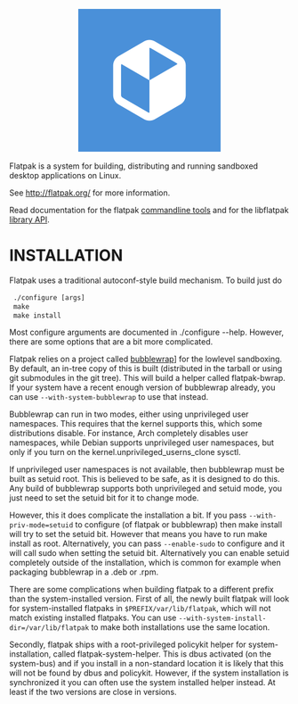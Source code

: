 
<p align="center">
  <img src="https://github.com/flatpak/flatpak/blob/master/flatpak.png?raw=true" alt="Flatpak icon"/>
</p>

Flatpak is a system for building, distributing and running sandboxed
desktop applications on Linux.

See http://flatpak.org/ for more information.

Read documentation for the flatpak [commandline tools](http://flatpak.github.io/flatpak/flatpak-docs.html) and for the libflatpak [library API](http://flatpak.github.io/flatpak/reference/html/index.html).

# INSTALLATION

Flatpak uses a traditional autoconf-style build mechanism. To build just do
```
 ./configure [args]
 make
 make install
```

Most configure arguments are documented in ./configure --help. However, there
are some options that are a bit more complicated.

Flatpak relies on a project called
[bubblewrap](https://github.com/projectatomic/bubblewrap)] for the
lowlevel sandboxing.  By default, an in-tree copy of this is built
(distributed in the tarball or using git submodules in the git
tree). This will build a helper called flatpak-bwrap. If your system
have a recent enough version of bubblewrap already, you can use
`--with-system-bubblewrap` to use that instead.

Bubblewrap can run in two modes, either using unprivileged user
namespaces. This requires that the kernel supports this, which some
distributions disable. For instance, Arch completely disables user
namespaces, while Debian supports unprivileged user namespaces, but
only if you turn on the kernel.unprivileged_userns_clone sysctl.

If unprivileged user namespaces is not available, then bubblewrap must
be built as setuid root. This is believed to be safe, as it is
designed to do this. Any build of bubblewrap supports both
unprivileged and setuid mode, you just need to set the setuid bit for
it to change mode.

However, this it does complicate the installation a bit. If you pass
`--with-priv-mode=setuid` to configure (of flatpak or bubblewrap) then
make install will try to set the setuid bit. However that means you
have to run make install as root. Alternatively, you can pass
`--enable-sudo` to configure and it will call sudo when setting the
setuid bit. Alternatively you can enable setuid completely outside of
the installation, which is common for example when packaging bubblewrap
in a .deb or .rpm.

There are some complications when building flatpak to a different
prefix than the system-installed version. First of all, the newly
built flatpak will look for system-installed flatpaks in
`$PREFIX/var/lib/flatpak`, which will not match existing installed
flatpaks. You can use `--with-system-install-dir=/var/lib/flatpak`
to make both installations use the same location.

Secondly, flatpak ships with a root-privileged policykit helper for
system-installation, called flatpak-system-helper. This is dbus
activated (on the system-bus) and if you install in a non-standard
location it is likely that this will not be found by dbus and
policykit. However, if the system installation is synchronized it
you can often use the system installed helper instead. At least
if the two versions are close in versions.
